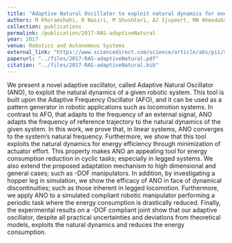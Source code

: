 ```yaml
---
title: "Adaptive Natural Oscillator to exploit natural dynamics for energy efficiency"
authors: M Khoramshahi, R Nasiri, M Shushtari, AJ Ijspeert, MN Ahmadabadi
collection: publications
permalink: /publication/2017-RAS-adaptiveNatural
year: 2017
venue: Robotics and Autonomous Systems 
external_link: "https://www.sciencedirect.com/science/article/abs/pii/S0921889016307485"
paperurl: "../files/2017-RAS-adaptiveNatural.pdf"
citation: "../files/2017-RAS-adaptiveNatural.bib"
---
```



We present a novel adaptive oscillator, called Adaptive Natural Oscillator (ANO), to exploit the natural dynamics of a given robotic system. This tool is built upon the Adaptive Frequency Oscillator (AFO), and it can be used as a pattern generator in robotic applications such as locomotion systems. In contrast to AFO, that adapts to the frequency of an external signal, ANO adapts the frequency of reference trajectory to the natural dynamics of the given system. In this work, we prove that, in linear systems, ANO converges to the system’s natural frequency. Furthermore, we show that this tool exploits the natural dynamics for energy efficiency through minimization of actuator effort. This property makes ANO an appealing tool for energy consumption reduction in cyclic tasks; especially in legged systems. We also extend the proposed adaptation mechanism to high dimensional and general cases; such as -DOF manipulators. In addition, by investigating a hopper leg in simulation, we show the efficacy of ANO in face of dynamical discontinuities; such as those inherent in legged locomotion. Furthermore, we apply ANO to a simulated compliant robotic manipulator performing a periodic task where the energy consumption is drastically reduced. Finally, the experimental results on a -DOF compliant joint show that our adaptive oscillator, despite all practical uncertainties and deviations from theoretical models, exploits the natural dynamics and reduces the energy consumption.






